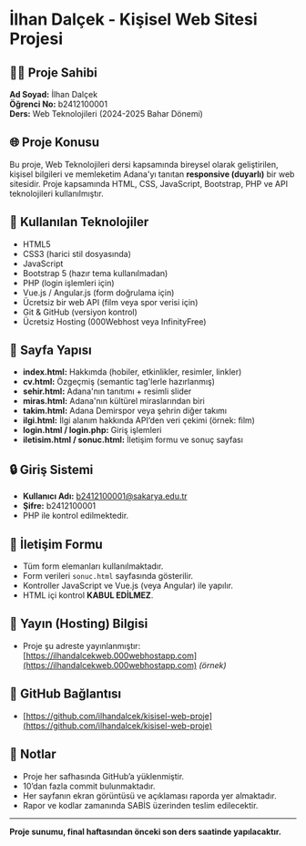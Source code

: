 # İlhan Dalçek - Kişisel Web Sitesi Projesi

## 👨‍💻 Proje Sahibi
**Ad Soyad:** İlhan Dalçek  
**Öğrenci No:** b2412100001  
**Ders:** Web Teknolojileri (2024-2025 Bahar Dönemi)

## 🌐 Proje Konusu
Bu proje, Web Teknolojileri dersi kapsamında bireysel olarak geliştirilen, kişisel bilgileri ve memleketim Adana'yı tanıtan **responsive (duyarlı)** bir web sitesidir. Proje kapsamında HTML, CSS, JavaScript, Bootstrap, PHP ve API teknolojileri kullanılmıştır.

## 🔧 Kullanılan Teknolojiler
- HTML5
- CSS3 (harici stil dosyasında)
- JavaScript
- Bootstrap 5 (hazır tema kullanılmadan)
- PHP (login işlemleri için)
- Vue.js / Angular.js (form doğrulama için)
- Ücretsiz bir web API (film veya spor verisi için)
- Git & GitHub (versiyon kontrol)
- Ücretsiz Hosting (000Webhost veya InfinityFree)

## 📄 Sayfa Yapısı
- **index.html:** Hakkımda (hobiler, etkinlikler, resimler, linkler)
- **cv.html:** Özgeçmiş (semantic tag'lerle hazırlanmış)
- **sehir.html:** Adana'nın tanıtımı + resimli slider
- **miras.html:** Adana'nın kültürel miraslarından biri
- **takim.html:** Adana Demirspor veya şehrin diğer takımı
- **ilgi.html:** İlgi alanım hakkında API’den veri çekimi (örnek: film)
- **login.html / login.php:** Giriş işlemleri
- **iletisim.html / sonuc.html:** İletişim formu ve sonuç sayfası

## 🔒 Giriş Sistemi
- **Kullanıcı Adı:** b2412100001@sakarya.edu.tr  
- **Şifre:** b2412100001  
- PHP ile kontrol edilmektedir.

## 📨 İletişim Formu
- Tüm form elemanları kullanılmaktadır.
- Form verileri `sonuc.html` sayfasında gösterilir.
- Kontroller JavaScript ve Vue.js (veya Angular) ile yapılır.
- HTML içi kontrol **KABUL EDİLMEZ**.

## 🚀 Yayın (Hosting) Bilgisi
- Proje şu adreste yayınlanmıştır: [https://ilhandalcekweb.000webhostapp.com](https://ilhandalcekweb.000webhostapp.com) *(örnek)*

## 🔗 GitHub Bağlantısı
- [https://github.com/ilhandalcek/kisisel-web-proje](https://github.com/ilhandalcek/kisisel-web-proje)

## 📝 Notlar
- Proje her safhasında GitHub’a yüklenmiştir.
- 10’dan fazla commit bulunmaktadır.
- Her sayfanın ekran görüntüsü ve açıklaması raporda yer almaktadır.
- Rapor ve kodlar zamanında SABİS üzerinden teslim edilecektir.

---

**Proje sunumu, final haftasından önceki son ders saatinde yapılacaktır.**

